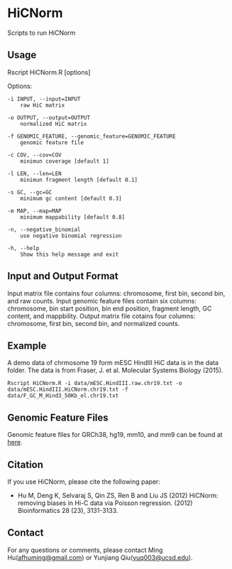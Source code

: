 # HiCNorm
Scripts to run HiCNorm  

## Usage

Rscript HiCNorm.R [options]

Options:
	
	-i INPUT, --input=INPUT
		raw HiC matrix

	-o OUTPUT, --output=OUTPUT
		normalized HiC matrix

	-f GENOMIC_FEATURE, --genomic_feature=GENOMIC_FEATURE
		genomic feature file

	-c COV, --cov=COV
		minimun coverage [default 1]

	-l LEN, --len=LEN
		minimun fragment length [default 0.1]

	-s GC, --gc=GC
		minimum gc content [default 0.3]

	-m MAP, --map=MAP
		minimum mappability [default 0.8]

	-n, --negative_binomial
		use negative binomial regression

	-h, --help
		Show this help message and exit

## Input and Output Format

Input matrix file contains four columns: chromosome, first bin, second bin, and raw counts. 
Input genomic feature files contain six columns: chromosome, bin start position, bin end position, fragment length, GC content, and mappbility.
Output matrix file cotains four columns: chromosome, first bin, second bin, and normalized counts. 

## Example

A demo data of chrmosome 19 form mESC HindIII HiC data is in the data folder. The data is from Fraser, J. et al. Molecular Systems Biology (2015).

```
Rscript HiCNorm.R -i data/mESC.HindIII.raw.chr19.txt -o data/mESC.HindIII.HiCNorm.chr19.txt -f data/F_GC_M_Hind3_50Kb_el.chr19.txt
```

## Genomic Feature Files
Genomic feature files for GRCh38, hg19, mm10, and mm9 can be found at [here](http://enhancer.sdsc.edu/yunjiang/resources/genomic_features/).

## Citation

If you use HiCNorm, please cite the following paper:

- Hu M, Deng K, Selvaraj S, Qin ZS, Ren B and Liu JS (2012) HiCNorm: removing biases in Hi-C data via Poisson regression. (2012) Bioinformatics 28 (23), 3131-3133.

## Contact

For any questions or comments, please contact Ming Hu(afhuming@gmail.com) or Yunjiang Qiu(yuq003@ucsd.edu).
